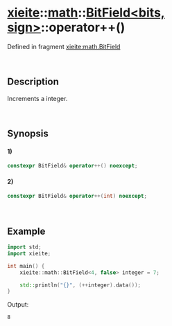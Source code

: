 # [xieite](../../../../../xieite.md)\:\:[math](../../../../../math.md)\:\:[BitField<bits, sign>](../../../../bit_field.md)\:\:operator++\(\)
Defined in fragment [xieite:math.BitField](../../../../../../../src/math/bit_field.cpp)

&nbsp;

## Description
Increments a integer.

&nbsp;

## Synopsis
#### 1)
```cpp
constexpr BitField& operator++() noexcept;
```
#### 2)
```cpp
constexpr BitField& operator++(int) noexcept;
```

&nbsp;

## Example
```cpp
import std;
import xieite;

int main() {
    xieite::math::BitField<4, false> integer = 7;

    std::println("{}", (++integer).data());
}
```
Output:
```
8
```
